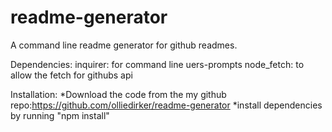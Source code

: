 # readme-generator
A command line readme generator for github readmes.

Dependencies:
inquirer: for command line uers-prompts
node_fetch: to allow the fetch for githubs api

Installation:
*Download the code from the my github repo:https://github.com/olliedirker/readme-generator
*install dependencies by running "npm install"